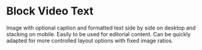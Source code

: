 # Block Video Text

Image with optional caption and formatted text side by side on desktop and stacking on mobile. Easily to be used for editorial content. Can be quickly adapted for more controlled layout options with fixed image ratios.
